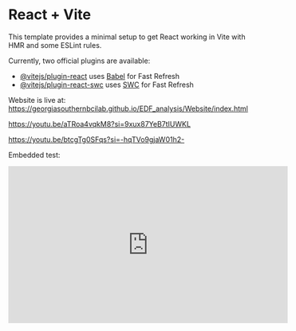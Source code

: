# React + Vite

This template provides a minimal setup to get React working in Vite with HMR and some ESLint rules.

Currently, two official plugins are available:

- [@vitejs/plugin-react](https://github.com/vitejs/vite-plugin-react/blob/main/packages/plugin-react/README.md) uses [Babel](https://babeljs.io/) for Fast Refresh
- [@vitejs/plugin-react-swc](https://github.com/vitejs/vite-plugin-react-swc) uses [SWC](https://swc.rs/) for Fast Refresh


Website is live at:
https://georgiasouthernbcilab.github.io/EDF_analysis/Website/index.html

https://youtu.be/aTRoa4vqkM8?si=9xux87YeB7tIUWKL

https://youtu.be/btcgTg0SFqs?si=-hqTVo9gjaW01h2-

Embedded test:
<iframe width="560" height="315" src="https://www.youtube.com/embed/aTRoa4vqkM8?si=9xux87YeB7tIUWKL" title="YouTube video player" frameborder="0" allow="accelerometer; autoplay; clipboard-write; encrypted-media; gyroscope; picture-in-picture; web-share" referrerpolicy="strict-origin-when-cross-origin" allowfullscreen></iframe>
